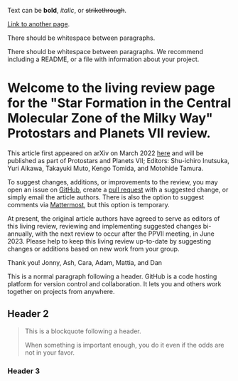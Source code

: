 Text can be **bold**, _italic_, or ~~strikethrough~~.

[Link to another page](./another-page.html).

There should be whitespace between paragraphs.

There should be whitespace between paragraphs. We recommend including a README, or a file with information about your project.

# Welcome to the living review page for the "Star Formation in the Central Molecular Zone of the Milky Way" Protostars and Planets VII review. 

This article first appeared on arXiv on March 2022 [here](https://ui.adsabs.harvard.edu/abs/2022arXiv220311223H/abstract) and will be published as part of Protostars and Planets VII; Editors: Shu-ichiro Inutsuka, Yuri Aikawa, Takayuki Muto, Kengo Tomida, and Motohide Tamura.

To suggest changes, additions, or improvements to the review, you may open an issue on [GitHub](https://github.com/CentralMolecularZone/PPVII_CMZ_Living), create a [pull request](https://github.com/CentralMolecularZone/PPVII_CMZ_Living/pulls) with a suggested change, or simply email the article authors. There is also the option to suggest comments via [Mattermost](https://mm-ppvii.org/), but this option is temporary.

At present, the original article authors have agreed to serve as editors of this living review, reviewing and implementing suggested changes bi-annually, with the next review to occur after the PPVII meeting, in June 2023. Please help to keep this living review up-to-date by suggesting changes or additions based on new work from your group.

Thank you! Jonny, Ash, Cara, Adam, Mattia, and Dan

This is a normal paragraph following a header. GitHub is a code hosting platform for version control and collaboration. It lets you and others work together on projects from anywhere.

## Header 2

> This is a blockquote following a header.
>
> When something is important enough, you do it even if the odds are not in your favor.

### Header 3

<object data="main.pdf" width="1000" height="1000"></object>



